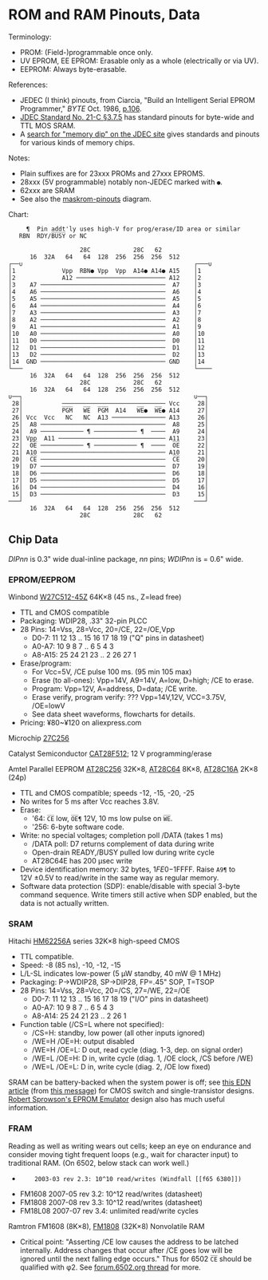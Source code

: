 ROM and RAM Pinouts, Data
=========================

Terminology:
- PROM: (Field-)programmable once only.
- UV EPROM, EE EPROM: Erasable only as a whole (electrically or via UV).
- EEPROM: Always byte-erasable.

References:
- JEDEC (I think) pinouts, from Ciarcia, "Build an Intelligent Serial
  EPROM Programmer," _BYTE_ Oct. 1986, [p.106][byte-8610-106].
- [JDEC Standard No. 21-C §3.7.5][JDEC-3.7.5] has standard pinouts for
  byte-wide and TTL MOS SRAM.
- A [search for "memory dip" on the JDEC site][JDEC-memory-dip] gives
  standards and pinouts for various kinds of memory chips.

Notes:
- Plain suffixes are for 23xxx PROMs and 27xxx EPROMS.
- 28xxx (5V programmable) notably non-JEDEC marked with `●`.
- 62xxx are SRAM
- See also the [maskrom-pinouts](sch/maskrom-pinouts.png) diagram.


Chart:

         ¶  Pin addt'ly uses high-V for prog/erase/ID area or similar
       RBN  RDY/B̅U̅S̅Y̅ or NC

                        28C            28C   62
          16  32A   64   64  128  256  256  256  512
    ┌──∪                                                ┌───∪
    │1             Vpp  RBN● Vpp  Vpp  A14● A14● A15    │1
    │2             A12 ───────────────────────── A12    │2
    │3    A7 ───────────────────────────────────  A7    │3
    │4    A6 ───────────────────────────────────  A6    │4
    │5    A5 ───────────────────────────────────  A5    │5
    │6    A4 ───────────────────────────────────  A4    │6
    │7    A3 ───────────────────────────────────  A3    │7
    │8    A2 ───────────────────────────────────  A2    │8
    │9    A1 ───────────────────────────────────  A1    │9
    │10   A0 ───────────────────────────────────  A0    │10
    │11   D0 ───────────────────────────────────  D0    │11
    │12   D1 ───────────────────────────────────  D1    │12
    │13   D2 ───────────────────────────────────  D2    │13
    │14  GND ─────────────────────────────────── GND    │14
    └───                                                └────
          16  32A   64   64  128  256  256  256  512
                        28C            28C   62
          16  32A   64   64  128  256  256  256  512
    ∪──┐                                                ∪──┐
     28│           ───────────────────────────── Vcc     28│
     27│           P̅G̅M̅   W̅E̅  P̅G̅M̅  A14   W̅E̅●  W̅E̅● A14     27│
     26│ Vcc  Vcc   NC   NC  A13 ─────────────── A13     26│
     25│  A8 ───────────────────────────────────  A8     25│
     24│  A9 ──────────── ¶ ──────────── ¶  ────  A9     24│
     23│ Vpp  A11 ────────────────────────────── A11     23│
     22│  O̅E̅ ──────────── ¶ ──────────── ¶  ────  O̅E̅     22│
     21│ A10 ─────────────────────────────────── A10     21│
     20│  C̅E̅ ───────────────────────────────────  C̅E̅     20│
     19│  D7 ───────────────────────────────────  D7     19│
     18│  D6 ───────────────────────────────────  D6     18│
     17│  D5 ───────────────────────────────────  D5     17│
     16│  D4 ───────────────────────────────────  D4     16│
     15│  D3 ───────────────────────────────────  D3     15│
    ───┘                                                ───┘
          16  32A   64   64  128  256  256  256  512
                        28C            28C   62


Chip Data
---------

_DIPnn_ is 0.3" wide dual-inline package, _nn_ pins;
_WDIPnn_ is = 0.6" wide.

### EPROM/EEPROM

Winbond [W27C512-45Z] 64K×8 (45 ns., Z=lead free)
- TTL and CMOS compatible
- Packaging: WDIP28, .33" 32-pin PLCC
- 28 Pins: 14=Vss, 28=Vcc, 20=/CE, 22=/OE,Vpp
  -   D0-7: 11 12 13 .. 15 16 17 18 19  ("Q" pins in datasheet)
  -  A0-A7: 10 9 8 7 .. 6 5 4 3
  - A8-A15: 25 24 21 23 .. 2 26 27 1
- Erase/program:
  - For Vcc=5V, /CE pulse 100 ms. (95 min 105 max)
  - Erase (to all-ones): Vpp=14V, A9=14V, A=low, D=high; /CE to erase.
  - Program: Vpp=12V, A=address, D=data; /CE write.
  - Erase verify, program verify: ??? Vpp=14V,12V, VCC=3.75V, /OE=lowV
  - See data sheet waveforms, flowcharts for details.
- Pricing: ¥80~¥120 on aliexpress.com

Microchip [27C256]

Catalyst Semiconductor [CAT28F512]; 12 V programming/erase

Amtel Parallel EEPROM [AT28C256] 32K×8, [AT28C64] 8K×8, [AT28C16A] 2K×8 \(24p)
- TTL and CMOS compatible; speeds -12, -15, -20, -25
- No writes for 5 ms after Vcc reaches 3.8V.
- Erase:
  - '64: `C̅E̅` low, `O̅E̅¶` 12V, 10 ms low pulse on `W̅E̅`.
  - '256: 6-byte software code.
- Write: no special voltages; completion poll /DATA (takes 1 ms)
  - /DATA poll: D7 returns complement of data during write
  - Open-drain READY,/BUSY pulled low during write cycle
  - AT28C64E has 200 μsec write
- Device identification memory: 32 bytes, $1FE0-$1FFFF. Raise `A9¶`
  to 12V ±0.5V to read/write in the same way as regular memory.
- Software data protection (SDP): enable/disable with special 3-byte
  command sequence. Write timers still active when SDP enabled, but the
  data is not actually written.

### SRAM

Hitachi [HM62256A] series 32K×8 high-speed CMOS
- TTL compatible.
- Speed: -8 (85 ns), -10, -12, -15
- L/L-SL indicates low-power (5 μW standby, 40 mW @ 1 MHz)
- Packaging: P→WDIP28, SP→DIP28, FP=.45" SOP, T=TSOP
- 28 Pins: 14=Vss, 28=Vcc, 20=/CS, 27=/WE, 22=/OE
  -   D0-7: 11 12 13 .. 15 16 17 18 19  ("I/O" pins in datasheet)
  -  A0-A7: 10 9 8 7 .. 6 5 4 3
  - A8-A14: 25 24 21 23 .. 2 26 1
- Function table (/CS=L where not specified):
  - /CS=H: standby, low power (all other inputs ignored)
  - /WE=H /OE=H: output disabled
  - /WE=H /OE=L: D out, read cycle (diag. 1-3, dep. on signal order)
  - /WE=L /OE=H: D in, write cycle (diag. 1, /OE clock, /CS before /WE)
  - /WE=L /OE=L: D in, write cycle (diag. 2, /OE low fixed)

SRAM can be battery-backed when the system power is off; see [this EDN
article](sch/simpleCMOS_RAMbackup.jpg) (from [this message][f65 32004]) for
CMOS switch and single-transistor designs. [Robert Sprowson's EPROM
Emulator][ee sprow] design also has much useful information.


### FRAM

Reading as well as writing wears out cells; keep an eye on endurance and
consider moving tight frequent loops (e.g., wait for character input) to
traditional RAM. (On 6502, below stack can work well.)
-         2003-03 rev 2.3: 10^10 read/writes (Windfall [[f65 6380]])
- FM1608  2007-05 rev 3.2: 10^12 read/writes (datasheet)
- FM1808  2007-08 rev 3.3: 10^12 read/writes (datasheet)
- FM18L08 2007-07 rev 3.4: unlimited read/write cycles

Ramtron FM1608 (8K×8), [FM1808][] (32K×8) Nonvolatile RAM
- Critical point: "Asserting /CE low causes the address to be latched
  internally. Address changes that occur after /CE goes low will be ignored
  until the next falling edge occurs." Thus for 6502 `C̅E̅` should be
  qualified with φ2. See [forum.6502.org thread][f65 6380] for more.



<!-------------------------------------------------------------------->
[JDEC-memory-dip]: https://www.jedec.org/document_search/field_committees/25?search_api_views_fulltext=memory+dip
[byte-8610-106]: https://archive.org/details/byte-magazine-1986-10/page/n117/mode/1up
[JDEC-3.7.5]: https://www.jedec.org/system/files/docs/3_07_05R12.pdf

[27C256]: http://esd.cs.ucr.edu/webres/27c256.pdf
[AT28C16A]: http://ww1.microchip.com/downloads/en/DeviceDoc/doc0001h.pdf
[AT28C256]: http://ww1.microchip.com/downloads/en/DeviceDoc/doc0006.pdf
[AT28C64]: http://ww1.microchip.com/downloads/en/DeviceDoc/doc0001h.pdf
[CAT28F512]: https://datasheet.octopart.com/CAT28F512PI-90-Catalyst-Semiconductor-datasheet-1983.pdf
[FM1808]: https://docs.isy.liu.se/pub/VanHeden/DataSheets/fm1808.pdf
[HM62256A]: https://datasheet.octopart.com/HM62256ALP-10-Hitachi-datasheet-115281844.pdf
[W27C512-45Z a]: http://www.kosmodrom.com.ua/pdf/W27C512-45Z.pdf
[W27C512-45Z]: https://datasheet.octopart.com/W27C512-45Z-Winbond-datasheet-13695031.pdf

[ee sprow]: http://www.acornelectron.co.uk/eug/25/a-epro.html
[f65 32004]: http://forum.6502.org/viewtopic.php?p=32004#p32004
[f65 6380]: http://forum.6502.org/viewtopic.php?f=4&t=6380
